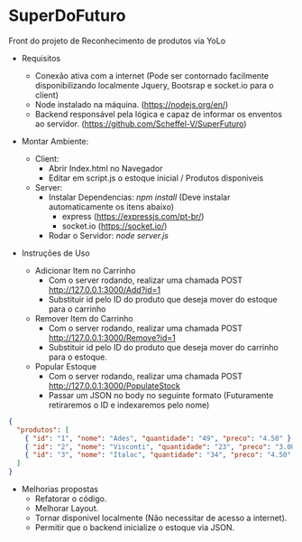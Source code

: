 # SuperDoFuturo

Front do projeto de Reconhecimento de produtos via YoLo

- Requisitos
  - Conexão ativa com a internet (Pode ser contornado facilmente disponibilizando localmente Jquery, Bootsrap e socket.io para o client)
  - Node instalado na máquina. (https://nodejs.org/en/)
  - Backend responsável pela lógica e capaz de informar os enventos ao servidor. (https://github.com/Scheffel-V/SuperFuturo)
- Montar Ambiente:

  - Client:
    - Abrir Index.html no Navegador
    - Editar em script.js o estoque inicial / Produtos disponiveis
  - Server:
    - Instalar Dependencias: _npm install_ (Deve instalar automaticamente os itens abaixo)
      - express (https://expressjs.com/pt-br/)
      - socket.io (https://socket.io/)
    - Rodar o Servidor: _node server.js_

- Instruções de Uso
  - Adicionar Item no Carrinho
    - Com o server rodando, realizar uma chamada POST http://127.0.0.1:3000/Add?id=1
    - Substituir id pelo ID do produto que deseja mover do estoque para o carrinho
  - Remover Item do Carrinho
    - Com o server rodando, realizar uma chamada POST http://127.0.0.1:3000/Remove?id=1
    - Substituir id pelo ID do produto que deseja mover do carrinho para o estoque.
  - Popular Estoque
    - Com o server rodando, realizar uma chamada POST http://127.0.0.1:3000/PopulateStock
    - Passar um JSON no body no seguinte formato (Futuramente retiraremos o ID e indexaremos pelo nome)

```json
{
  "produtos": [
    { "id": "1", "nome": "Ades", "quantidade": "49", "preco": "4.50" },
    { "id": "2", "nome": "Visconti", "quantidade": "23", "preco": "3.00" },
    { "id": "3", "nome": "Italac", "quantidade": "34", "preco": "4.50" }
  ]
}
```

- Melhorias propostas
  - Refatorar o código.
  - Melhorar Layout.
  - Tornar disponivel localmente (Não necessitar de acesso a internet).
  - Permitir que o backend inicialize o estoque via JSON.
